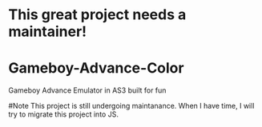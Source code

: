 # This great project needs a maintainer!

# Gameboy-Advance-Color
Gameboy Advance Emulator in AS3 built for fun

#Note
This project is still undergoing maintanance. When I have time, I will try to migrate this project into JS.
